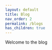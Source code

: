 ```yaml
---
layout: default
title: Blog
nav_order: 2
permalink: /blogs
has_children: true
---
```


Welcome to the blog
